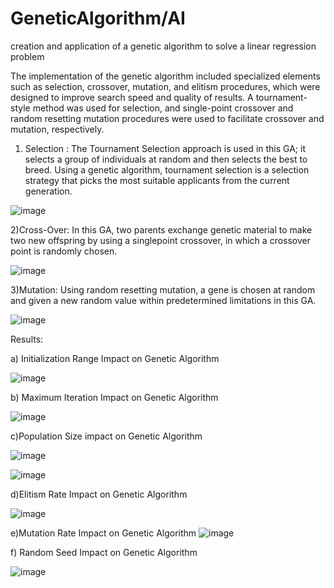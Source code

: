 # GeneticAlgorithm/AI
 creation and application of a genetic algorithm to solve a linear regression problem

The implementation of the genetic algorithm included specialized elements
such as selection, crossover, mutation, and elitism procedures, which were designed to
improve search speed and quality of results. A tournament-style method was used for selection,
and single-point crossover and random resetting mutation procedures were used to facilitate
crossover and mutation, respectively.

1) Selection :
The Tournament Selection approach is used in this GA; it selects a group
of individuals at random and then selects the best to breed. Using a genetic algorithm,
tournament selection is a selection strategy that picks the most suitable applicants from the
current generation.


![image](https://github.com/tugceozgirgin/GeneticAlgorithm-AI/assets/93055813/c8e8c7dd-ed0c-4635-a72c-3a1d55c1becf)

2)Cross-Over:
In this GA, two parents exchange genetic material to make two new offspring by using a singlepoint crossover, in which a crossover point is randomly chosen.


![image](https://github.com/tugceozgirgin/GeneticAlgorithm-AI/assets/93055813/0bee3055-035c-4f19-a5e4-c64e0b99c780)

3)Mutation:
Using random resetting mutation, a gene is chosen at random and given a new random value within predetermined limitations in this GA. 

![image](https://github.com/tugceozgirgin/GeneticAlgorithm-AI/assets/93055813/a92a5136-007d-4a71-8612-cd0aa387a631)

Results:

a) Initialization Range Impact on Genetic Algorithm

![image](https://github.com/tugceozgirgin/GeneticAlgorithm-AI/assets/93055813/b4386c8a-309d-44f5-9977-e2fb05c410d8)

b) Maximum Iteration Impact on Genetic Algorithm

![image](https://github.com/tugceozgirgin/GeneticAlgorithm-AI/assets/93055813/fcee1248-738d-480f-bce5-37d18856d975)

c)Population Size impact on Genetic Algorithm

![image](https://github.com/tugceozgirgin/GeneticAlgorithm-AI/assets/93055813/a738faa5-04af-4dc5-9c3b-0fee0136a010)

![image](https://github.com/tugceozgirgin/GeneticAlgorithm-AI/assets/93055813/8661a7d2-25c9-448b-a46e-5fa0f4f062c5)

d)Elitism Rate Impact on Genetic Algorithm

![image](https://github.com/tugceozgirgin/GeneticAlgorithm-AI/assets/93055813/f401a8d8-cdd0-4348-99f4-03db4b845af9)

e)Mutation Rate Impact on Genetic Algorithm
![image](https://github.com/tugceozgirgin/GeneticAlgorithm-AI/assets/93055813/077a6512-1480-489f-af28-9873aad6d5ba)

f) Random Seed Impact on Genetic Algorithm

![image](https://github.com/tugceozgirgin/GeneticAlgorithm-AI/assets/93055813/e75ee155-ce6c-453a-82f2-cb10b6df0138)








